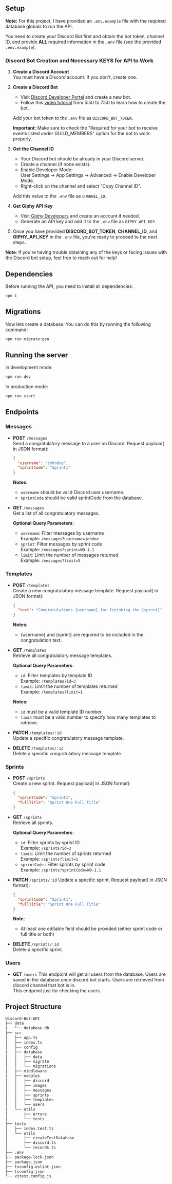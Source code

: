 ## Setup

**Note:** For this project, I have provided an `.env.example` file with the required database globals to run the API.

You need to create your Discord Bot first and obtain the bot token, channel ID, and provide **ALL** required information in the `.env` file (see the provided `.env.example`).

### Discord Bot Creation and Necessary KEYS for API to Work

1. **Create a Discord Account**  
   You must have a Discord account. If you don't, create one.  

3. **Create a Discord Bot**

   - Visit [Discord Developer Portal](https://discord.com/developers/applications) and create a new bot.
   - Follow this [video tutorial](https://youtu.be/Q0JlD7gCZRs?si=7zfC9zj2791Jursq&t=350) from 5:50 to 7:50 to learn how to create the bot.

   Add your bot token to the `.env` file as `DISCORD_BOT_TOKEN`.

   **Important:** Make sure to check the "Required for your bot to receive events listed under GUILD_MEMBERS" option for the bot to work properly.

4. **Get the Channel ID**

   - Your Discord bot should be already in your Discord server.
   - Create a channel (if none exists).
   - Enable Developer Mode:  
     User Settings -> App Settings -> Advanced -> Enable Developer Mode.
   - Right-click on the channel and select "Copy Channel ID".

   Add this value to the `.env` file as `CHANNEL_ID`.  

5. **Get Giphy API Key**

   - Visit [Giphy Developers](https://developers.giphy.com/) and create an account if needed.
   - Generate an API key and add it to the `.env` file as `GIPHY_API_KEY`.

6. Once you have provided **DISCORD_BOT_TOKEN**, **CHANNEL_ID**, and **GIPHY_API_KEY** in the `.env` file, you're ready to proceed to the next steps.

**Note**: If you're having trouble obtaining any of the keys or facing issues with the Discord bot setup, feel free to reach out for help!

## Dependencies

Before running the API, you need to install all dependencies:

```bash
npm i
```

## Migrations

Now lets create a database. You can do this by running the following command:

```bash
npm run migrate:gen
```

## Running the server

In development mode:

```bash
npm run dev
```

In production mode:

```bash
npm run start
```

## Endpoints

### Messages

- **POST** `/messages`  
  Send a congratulatory message to a user on Discord.
  Request payload( in JSON format):

  ```json
  {
    "username": "johndoe",
    "sprintCode": "Sprint1"
  }
  ```

  **Notes**:

  - `username` should be valid Discord user username.  
  - `sprintCode` should be valid sprintCode from the database.  

- **GET** `/messages`  
  Get a list of all congratulatory messages.

  **Optional Query Parameters**:

  - `username`: Filter messages by username  
    Example: `/messages?username=johdoe`
  - `sprint`: Filter messages by sprint code  
    Example: `/messages?sprint=WD-1.1`
  - `limit`: Limit the number of messages returned  
    Example: `/messages?limit=5`

### Templates

- **POST** `/templates`  
  Create a new congratulatory message template.
  Request payload( in JSON format):

  ```json
  {
    "text": "Congratulations {username} for finishing the {sprint}"
  }
  ```

  **Notes**:

  - {username} and {sprint} are required to be included in the congratulation text.  

- **GET** `/templates`  
  Retrieve all congratulatory message templates.

  **Optional Query Parameters**:

  - `id`: Filter templates by template ID  
    Example: `/templates?id=3`
  - `limit`: Limit the number of templates returned  
    Example: `/templates?limit=1`

  **Notes**:

  - `id` must be a valid template ID number.
  - `limit` must be a valid number to specify how many templates to retrieve.

- **PATCH** `/templates/:id`  
  Update a specific congratulatory message template.

- **DELETE** `/templates/:id`  
  Delete a specific congratulatory message template.

### Sprints

- **POST** `/sprints`  
  Create a new sprint.
  Request payload( in JSON format):

  ```json
  {
    "sprintCode": "Sprint1",
    "fullTitle": "Sprint One Full Title"
  }
  ```

- **GET** `/sprints`  
  Retrieve all sprints.

  **Optional Query Parameters**:

  - `id`: Filter sprints by sprint ID  
    Example: `/sprints?id=3`
  - `limit`: Limit the number of sprints returned  
    Example: `/sprints?limit=1`
  - `sprintCode` : Filter sprints by sprint code  
    Example: `/sprints?sprintCode=WD-1.1`

- **PATCH** `/sprints/:id`
  Update a specific sprint.
  Request payload( in JSON format):

  ```json
  {
    "sprintCode": "Sprint1",
    "fullTitle": "Sprint One Full Title"
  }
  ```

  **Note**:

  - At least one editable field should be provided (either sprint code or full title or both)  

- **DELETE** `/sprints/:id`  
  Delete a specific sprint.

### Users

- **GET** `/users`
  This endpoint will get all users from the database. Users are saved in the database once discord bot starts. 
  Users are retrieved from discord channel that bot is in.  
  This endpoint just for checking the users.  

## Project Structure

```bash
Discord-Bot-API
├── data
│   └── database.db
├── src
│   ├── app.ts
│   ├── index.ts
│   ├── config
│   ├── database
│   │   ├── data
│   │   ├── migrate
│   │   └── migrations
│   ├── middleware
│   ├── modules
│   │   ├── discord
│   │   ├── images
│   │   ├── messages
│   │   ├── sprints
│   │   ├── templates
│   │   └── users
│   └── utils
│       ├── errors
│       └── tests
├── tests
│   ├── index.test.ts
│   └── utils
│       ├── createTestDatabase
│       ├── discord.ts
│       └── records.ts
├── .env
├── package-lock.json
├── package.json
├── tsconfig.eslint.json
├── tsconfig.json
└── vitest.config.js
```

